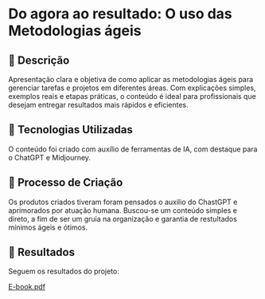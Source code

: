  # Do agora ao resultado: O uso das Metodologias ágeis 

## 📒 Descrição

Apresentação clara e objetiva de como aplicar as metodologias ágeis para gerenciar tarefas e projetos em diferentes áreas. Com explicações simples, exemplos reais e etapas práticas, o conteúdo é ideal para profissionais que desejam entregar resultados mais rápidos e eficientes.

## 🤖 Tecnologias Utilizadas

O conteúdo foi criado com auxílio de ferramentas de IA, com destaque para o ChatGPT e Midjourney.

## 🧐 Processo de Criação

Os produtos criados tiveram foram pensados o auxilio do ChastGPT e aprimorados por atuação humana. Buscou-se um conteúdo simples e direto, a fim de ser um gruia na organização e garantia de restultados mínimos ágeis e ótimos.

## 🚀 Resultados

Seguem os resultados do projeto:

[E-book.pdf](https://github.com/user-attachments/files/17959443/E-book.pdf)
